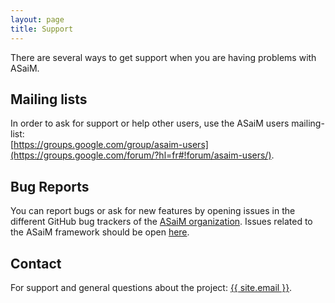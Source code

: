 ```yaml
---
layout: page
title: Support
---
```


There are several ways to get support when you are having problems with ASaiM.

## Mailing lists

In order to ask for support or help other users, use the ASaiM users
mailing-list:<br>[https://groups.google.com/group/asaim-users](https://groups.google.com/forum/?hl=fr#!forum/asaim-users/).

## Bug Reports

You can report bugs or ask for new features by opening issues in the different
GitHub bug trackers of the [ASaiM organization](https://github.com/ASaiM).
Issues related to the ASaiM framework should be open
[here](https://github.com/ASaiM/framework/issues).

## Contact

For support and general questions about the project: <a href="mailto:{{ site.email }}">{{ site.email }}</a>.
